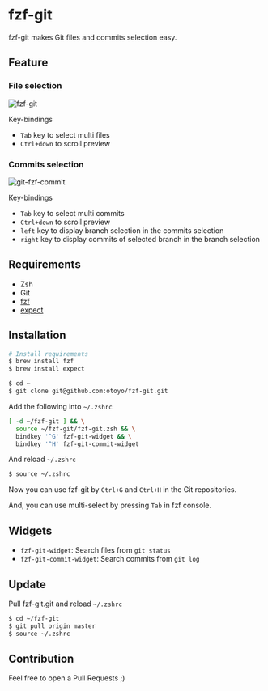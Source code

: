 # fzf-git

fzf-git makes Git files and commits selection easy.

## Feature

### File selection

![fzf-git](https://user-images.githubusercontent.com/1063435/100101343-77d71d00-2ea5-11eb-803f-3be1b1dfc232.gif)

Key-bindings

* `Tab` key to select multi files
* `Ctrl+down` to scroll preview

### Commits selection

![git-fzf-commit](https://user-images.githubusercontent.com/1063435/101238994-8637fb00-3727-11eb-92f2-c406e92d5b38.gif)

Key-bindings

* `Tab` key to select multi commits
* `Ctrl+down` to scroll preview
* `left` key to display branch selection in the commits selection
* `right` key to display commits of selected branch in the branch selection

## Requirements

* Zsh
* Git
* [fzf](https://github.com/junegunn/fzf)
* [expect](https://formulae.brew.sh/formula/expect)

## Installation

```sh
# Install requirements
$ brew install fzf
$ brew install expect

$ cd ~
$ git clone git@github.com:otoyo/fzf-git.git
```

Add the following into `~/.zshrc`
```sh
[ -d ~/fzf-git ] && \
  source ~/fzf-git/fzf-git.zsh && \
  bindkey '^G' fzf-git-widget && \
  bindkey '^H' fzf-git-commit-widget
```

And reload `~/.zshrc`
```sh
$ source ~/.zshrc
```

Now you can use fzf-git by `Ctrl+G` and `Ctrl+H` in the Git repositories.

And, you can use multi-select by pressing `Tab` in fzf console.

## Widgets

* `fzf-git-widget`: Search files from `git status`
* `fzf-git-commit-widget`: Search commits from `git log`

## Update

Pull fzf-git.git and reload `~/.zshrc`

```sh
$ cd ~/fzf-git
$ git pull origin master
$ source ~/.zshrc
```

## Contribution

Feel free to open a Pull Requests ;)
